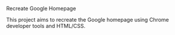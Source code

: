 Recreate Google Homepage

This project aims to recreate the Google homepage using Chrome developer tools and HTML/CSS.